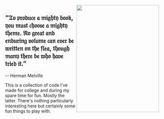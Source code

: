 <img align="right" src="https://i.imgur.com/YZ5Au0M.png" width=270px height=350px />

## “𝔗𝔬 𝔭𝔯𝔬𝔡𝔲𝔠𝔢 𝔞 𝔪𝔦𝔤𝔥𝔱𝔶 𝔟𝔬𝔬𝔨, 𝔶𝔬𝔲 𝔪𝔲𝔰𝔱 𝔠𝔥𝔬𝔬𝔰𝔢 𝔞 𝔪𝔦𝔤𝔥𝔱𝔶 𝔱𝔥𝔢𝔪𝔢. 𝔑𝔬 𝔤𝔯𝔢𝔞𝔱 𝔞𝔫𝔡 𝔢𝔫𝔡𝔲𝔯𝔦𝔫𝔤 𝔳𝔬𝔩𝔲𝔪𝔢 𝔠𝔞𝔫 𝔢𝔳𝔢𝔯 𝔟𝔢 𝔴𝔯𝔦𝔱𝔱𝔢𝔫 𝔬𝔫 𝔱𝔥𝔢 𝔣𝔩𝔢𝔞, 𝔱𝔥𝔬𝔲𝔤𝔥 𝔪𝔞𝔫𝔶 𝔱𝔥𝔢𝔯𝔢 𝔟𝔢 𝔴𝔥𝔬 𝔥𝔞𝔳𝔢 𝔱𝔯𝔦𝔢𝔡 𝔦𝔱.”
-- Herman Melville

This is a collection of code I've made for college and during my spare time for fun. Mostly the latter.
There's nothing particularly interesting here but certainly some fun things to play with.

